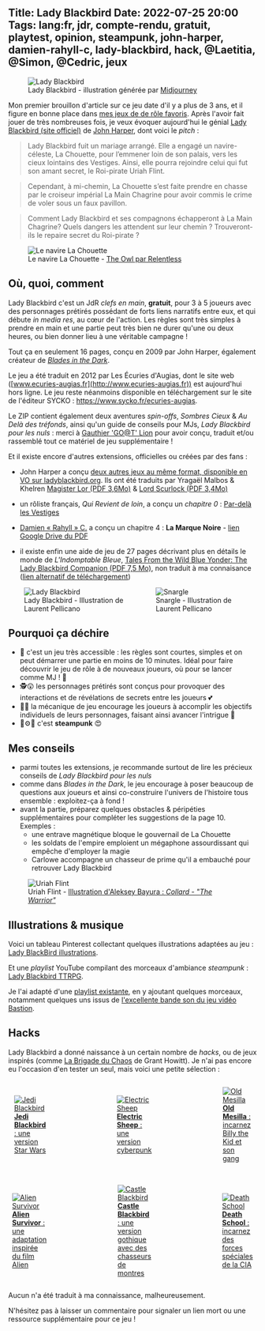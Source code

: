 Title: Lady Blackbird
Date: 2022-07-25 20:00
Tags: lang:fr, jdr, compte-rendu, gratuit, playtest, opinion, steampunk, john-harper, damien-rahyll-c, lady-blackbird, hack, @Laetitia, @Simon, @Cedric, jeux
---
<!-- Com'
* [x] https://forums.ffjdr.org/t/lady-blackbird-un-excellent-jdr-gratuit-ideal-pour-des-debutants/1256
* [x] https://www.casusno.fr/viewtopic.php?p=2103889
* [x] https://opale-roliste.com/forum/ressources/debuter-jeu-role/lady-blackbird-excellent-jdr-gratuit-ideal-debutants
* [x] Discords: Ludochaordic, CestPadDuJdr, PTGPTB, L'AubergeDesReveurs
-->

<figure>
  <img alt="Lady Blackbird" src="images/2022/07/LadyBlackbird-by-Midjourney.png">
  <figcaption>Lady Blackbird - illustration générée par <a href="https://www.midjourney.com">Midjourney</a></figcaption>
</figure>

Mon premier brouillon d'article sur ce jeu date d'il y a plus de 3 ans,
et il figure en bonne place dans [mes jeux de de rôle favoris](pages/jdr-favoris.html).
Après l'avoir fait jouer de très nombreuses fois, je veux évoquer aujourd'hui le génial [Lady Blackbird (site officiel)](http://www.onesevendesign.com/ladyblackbird/) de [John Harper](tag/john-harper.html),
dont voici le _pitch_ :

> Lady Blackbird fuit un mariage arrangé.
> Elle a engagé un navire-céleste, La Chouette, pour l’emmener loin de son palais,
> vers les cieux lointains des Vestiges. Ainsi, elle pourra rejoindre celui qui fut son amant secret, le Roi-pirate Uriah Flint.

> Cependant, à mi-chemin, La Chouette s’est faite prendre en chasse par le croiseur impérial La Main Chagrine
> pour avoir commis le crime de voler sous un faux pavillon.

> Comment Lady Blackbird et ses compagnons échapperont à La Main Chagrine?
> Quels dangers les attendent sur leur chemin ?
> Trouveront-ils le repaire secret du Roi-pirate ?

<figure>
  <img alt="Le navire La Chouette" src="images/2022/07/Relentless666_TheOwl-color.png">
  <figcaption>Le navire La Chouette - <a href="https://www.deviantart.com/relentless666/art/The-Owl-color-243812175">The Owl par Relentless</a></figcaption>
</figure>

## Où, quoi, comment

Lady Blackbird c'est un JdR _clefs en main_, **gratuit**, pour 3 à 5 joueurs avec des personnages prétirés
possédant de forts liens narratifs entre eux, et qui débute _in media res_, au cœur de l'action.
Les règles sont très simples à prendre en main et une partie peut très bien ne durer qu'une ou deux heures,
ou bien donner lieu à une véritable campagne !

Tout ça en seulement 16 pages, conçu en 2009 par John Harper, également créateur de [_Blades in the Dark_](https://fr.wikipedia.org/wiki/Blades_in_the_Dark).

Le jeu a été traduit en 2012 par Les Écuries d'Augias,
dont le site web ([www.ecuries-augias.fr](http://www.ecuries-augias.fr)) est aujourd'hui hors ligne.
Le jeu reste néanmoins disponible en téléchargement sur le site de l'éditeur SYCKO :
<https://www.sycko.fr/ecuries-augias>.
Le ZIP contient également deux aventures _spin-offs_,
_Sombres Cieux_ & _Au Delà des tréfonds_, ainsi qu'un guide de conseils pour MJs,
_Lady Blackbird pour les nuls_ : merci à [Gauthier 'GO@T' Lion](https://www.legrog.org/biographies/gauthier-go-t-lion) pour avoir conçu, traduit et/ou rassemblé tout ce matériel de jeu supplémentaire !

Et il existe encore d'autres extensions, officielles ou créées par des fans :

* John Harper a conçu [deux autres jeux au même format, disponible en VO sur ladyblackbird.org](https://ladyblackbird.org). Ils ont été traduits par Yragaël Malbos & Khelren [Magister Lor (PDF 3,6Mo)](http://www.mediafire.com/file/d3kbq66x606lakn/LBB+chapitre+2+-+version+finale.pdf) & [Lord Scurlock (PDF 3,4Mo)](http://www.mediafire.com/file/5m7skad15a33dkv/LBB+chapitre+3+-+version+finale.pdf)

* un rôliste français, _Qui Revient de loin_, a conçu un _chapitre 0_ : [Par-delà les Vestiges](http://qui.revient.de.loin.blog.free.fr/index.php?post/2015/Lady-Blackbird%2C-chapitre-0%3A-Par-del%C3%A0-les-Vestiges)

* [Damien « Rahyll » C.](tag/damien-rahyll-c.html) a conçu un chapitre 4 : **La Marque Noire** - [lien Google Drive du PDF](https://drive.google.com/file/d/0B35XI6tSb9fjSDdISW11WTIwWXZKUGNmNFU4Q2UxLTJSbm5n/view?resourcekey=0-0JDTCTtAVrpX-ml-ZoFQ9Q)

* il existe enfin une aide de jeu de 27 pages décrivant plus en détails le monde de _L'Indomptable Bleue_, [Tales From the Wild Blue Yonder: The Lady Blackbird Companion (PDF 7,5 Mo)](https://app.box.com/s/yj9y4ascil), non traduit à ma connaisance (<a href="https://archive.org/details/blackbirdcompanion/page/n1/mode/2up">lien alternatif de téléchargement</a>)

<div class="side-by-side">
  <figure>
    <img alt="Lady Blackbird" src="images/2022/07/LadyBlackbird.png">
    <figcaption>Lady Blackbird - Illustration de Laurent Pellicano</figcaption>
  </figure>
  <figure>
    <img alt="Snargle" src="images/2022/07/Snargle.png">
    <figcaption>Snargle - Illustration de Laurent Pellicano</figcaption>
  </figure>
</div>

## Pourquoi ça déchire

* 🤗 c'est un jeu très accessible : les règles sont courtes, simples et on peut démarrer une partie en moins de 10 minutes. Idéal pour faire découvrir le jeu de rôle à de nouveaux joueurs, où pour se lancer comme MJ ! 💖
* 🕵️😲 les personnages prétirés sont conçus pour provoquer des interactions et de révélations de secrets entre les joueurs 💕
* 🎲💬 la mécanique de jeu encourage les joueurs à accomplir les objectifs individuels de leurs personnages, faisant ainsi avancer l'intrigue 🧭
* 🔧⚙️🚂 c'est **steampunk** 😍

## Mes conseils

- parmi toutes les extensions, je recommande surtout de lire les précieux conseils de _Lady Blackbird pour les nuls_
- comme dans _Blades in the Dark_, le jeu encourage à poser beaucoup de questions aux joueurs et ainsi co-construire l'univers de l'histoire tous ensemble : exploitez-ça à fond !
- avant la partie, préparez quelques obstacles & péripéties supplémentaires pour compléter les suggestions de la page 10. Exemples :
    + une entrave magnétique bloque le gouvernail de La Chouette
    + les soldats de l'empire emploient un mégaphone assourdissant qui empêche d'employer la magie
    + Carlowe accompagne un chasseur de prime qu'il a embauché pour retrouver Lady Blackbird

<figure>
  <img alt="Uriah Flint" src="images/2022/07/UriahFlint.webp">
  <figcaption>Uriah Flint - <a href="https://www.artstation.com/artwork/PorqL">Illustration d'Aleksey Bayura : <em>Collard - "The Warrior"</em></a></figcaption>
</figure>

## Illustrations & musique

Voici un tableau Pinterest collectant quelques illustrations adaptées au jeu :
[Lady BlackBird illustrations](https://www.pinterest.fr/drmaxkurt/lady-blackbird-characters/).

Et une _playlist_ YouTube compilant des morceaux d'ambiance _steampunk_ :
[Lady Blackbird TTRPG](https://www.youtube.com/playlist?list=PLLgE-ga3W_kYJ8YLP6kAusQmo7k5FcQ8u).

Je l'ai adapté d'une [playlist existante](https://www.youtube.com/playlist?list=PL5kizg8B3iozcKfu6jSG8t11EG2n9HmQ2),
en y ajoutant quelques morceaux, notamment quelques uns issus de [l'excellente bande son du jeu vidéo Bastion](https://www.supergiantgames.com/games/bastion/).

## Hacks

Lady Blackbird a donné naissance à un certain nombre de _hacks_, ou de jeux inspirés (comme [La Brigade du Chaos](la-brigade-du-chaos.html) de Grant Howitt).
Je n'ai pas encore eu l'occasion d'en tester un seul, mais voici une petite sélection :
<br>
<div class="side-by-side">
  <a href="images/2022/07/Jedi-Blackbird.pdf">
    <figure>
      <img alt="Jedi Blackbird" src="images/2022/07/Jedi-Blackbird.png">
      <figcaption><b>Jedi Blackbird</b> : une version Star Wars</figcaption>
    </figure>
  </a>
  <a href="images/2022/07/Electric-Sheep.pdf">
    <figure>
      <img alt="Electric Sheep" src="images/2022/07/Electric-Sheep.png">
      <figcaption><b>Electric Sheep</b> : une version cyberpunk</figcaption>
    </figure>
  </a>
  <a href="images/2022/07/Old-Mesilla.pdf">
    <figure>
      <img alt="Old Mesilla" src="images/2022/07/Old-Mesilla.png">
      <figcaption><b>Old Mesilla</b> : incarnez Billy the Kid et son gang</figcaption>
    </figure>
  </a>
</div>
<br>
<div class="side-by-side">
  <a href="images/2022/07/Alien-Survivor.pdf">
    <figure>
      <img alt="Alien Survivor" src="images/2022/07/Alien-Survivor.png">
      <figcaption><b>Alien Survivor</b> : une adaptation inspirée du film Alien</figcaption>
    </figure>
  </a>
  <a href="images/2022/07/Castle-Blackbird.pdf">
    <figure>
      <img alt="Castle Blackbird" src="images/2022/07/Castle-Blackbird.png">
      <figcaption><b>Castle Blackbird</b> : une version gothique avec des chasseurs de montres</figcaption>
    </figure>
  </a>
  <a href="images/2022/07/Death-School.pdf">
    <figure>
      <img alt="Death School" src="images/2022/07/Death-School.png">
      <figcaption><b>Death School</b> : incarnez des forces spéciales de la CIA</figcaption>
    </figure>
  </a>
</div>

Aucun n'a été traduit à ma connaissance, malheureusement.

N'hésitez pas à laisser un commentaire pour signaler un lien mort ou une ressource supplémentaire pour ce jeu !

<!--
Anecdotes de partie avec @Laetitia, @Simon, @Cedric :

- food truck spacial
- Holas passé par-dessus bord par Naomi sur ordre de la Lady
- arnaque épique de Kale envers Lady Blackbird
- baston générale au pub du vieux Flint suite au vol d'une carte à un truand
- course de Gravluks
-->

<style>
@media (min-width:768px) {
  .side-by-side {
    display: flex;
    justify-content: center;
    align-items: center;
  }
  .side-by-side > * { margin: 0 2rem; }
}
</style>
